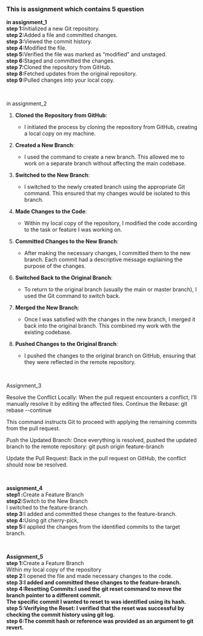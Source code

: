 <h3> This is assignment which contains 5 question</h3>
<p> <strong>in assignment_1</strong><br>
<strong>step 1:</strong>Initialized a new Git repository.<br>
<strong>step 2:</strong>Added a file and committed changes.<br>
<strong>step 3:</strong>Viewed the commit history.<br>
<strong>step 4:</strong>Modified the file.<br>
<strong>step 5:</strong>Verified the file was marked as “modified” and unstaged.<br>
<strong>step 6:</strong>Staged and committed the changes.<br>
<strong>step 7:</strong>Cloned the repository from GitHub.<br>
<strong>step 8:</strong>Fetched updates from the original repository.<br>
<strong>step 9:</strong>Pulled changes into your local copy.</p>
<br>
<p>in assignment_2 
  
1. **Cloned the Repository from GitHub**:
   - I initiated the process by cloning the repository from GitHub, creating a local copy on my machine.

2. **Created a New Branch**:
   - I used the command to create a new branch. This allowed me to work on a separate branch without affecting the main codebase.

3. **Switched to the New Branch**:
   - I switched to the newly created branch using the appropriate Git command. This ensured that my changes would be isolated to this branch.

4. **Made Changes to the Code**:
   - Within my local copy of the repository, I modified the code according to the task or feature I was working on.

5. **Committed Changes to the New Branch**:
   - After making the necessary changes, I committed them to the new branch. Each commit had a descriptive message explaining the purpose of the changes.

6. **Switched Back to the Original Branch**:
   - To return to the original branch (usually the main or master branch), I used the Git command to switch back.

7. **Merged the New Branch**:
   - Once I was satisfied with the changes in the new branch, I merged it back into the original branch. This combined my work with the existing codebase.

8. **Pushed Changes to the Original Branch**:
   - I pushed the changes to the original branch on GitHub, ensuring that they were reflected in the remote repository.
</p>
<br>
<p>
  Assignment_3

  Resolve the Conflict Locally:
When the pull request encounters a conflict, I’ll manually resolve it by editing the affected files.
Continue the Rebase:
git rebase --continue

This command instructs Git to proceed with applying the remaining commits from the pull request.

Push the Updated Branch:
Once everything is resolved, pushed the updated branch to the remote repository:
git push origin feature-branch

Update the Pull Request:
Back in the pull request on GitHub, the conflict should now be resolved.

</p><br>
<p><strong>assignment_4</strong> <br>
  <strong>step1 :</strong>Create a Feature Branch <br>
<strong>step2:</strong>Switch to the New Branch<br>
 I switched to the feature-branch.<br>
<strong>step 3:</strong>I added and committed these changes to the feature-branch.<br>
<strong>step 4:</strong>Using git cherry-pick,<br> 
  <strong>step 5:</strong>I applied the changes from the identified commits to the target branch.
</p><br>
<p> <strong>Assignment_5</strong><br> 
<strong>step 1:</strong>Create a Feature Branch<br>
Within my local copy of the repository<br>
  <strong>step 2:</strong>I opened the file and made necessary changes to the code.<br>
  <strong>step 3:I added and committed these changes to the feature-branch.<br>
  <strong>step 4:Resetting Commits:I used the git reset command to move the branch pointer to a different commit.<br>
The specific commit I wanted to reset to was identified using its hash.<br>
<strong>step 5:</strong>Verifying the Reset:
I verified that the reset was successful by checking the commit history using git log.<br>
<strong>step 6:The commit hash or reference was provided as an argument to git revert.
</p>
